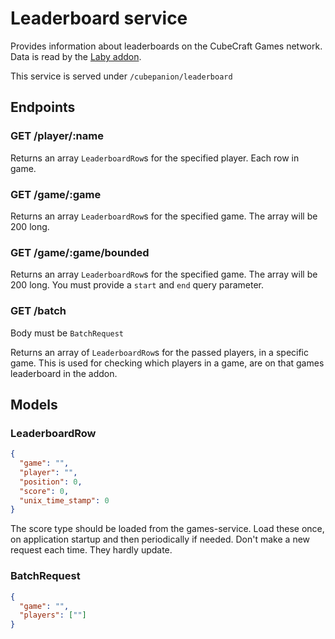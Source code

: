 # Leaderboard service

Provides information about leaderboards on the CubeCraft Games network. Data is read by the [Laby addon](https://github.com/Fesaa/Cubepanion).

This service is served under `/cubepanion/leaderboard`

## Endpoints

### GET /player/:name

Returns an array `LeaderboardRow`s for the specified player. Each row in game.

### GET /game/:game

Returns an array `LeaderboardRow`s for the specified game. The array will be 200 long.

### GET /game/:game/bounded

Returns an array `LeaderboardRow`s for the specified game. The array will be 200 long. You must provide a `start` and `end` query parameter.

### GET /batch

Body must be `BatchRequest`

Returns an array of `LeaderboardRow`s for the passed players, in a specific game. This is used for checking which players in a game, are on that games leaderboard in the addon.

## Models

### LeaderboardRow

```json
{
  "game": "",
  "player": "",
  "position": 0,
  "score": 0,
  "unix_time_stamp": 0
}
```

The score type should be loaded from the games-service. Load these once, on application startup and then periodically if needed. Don't make a new request each time. They hardly update.

### BatchRequest

```json
{
  "game": "",
  "players": [""]
}
```
